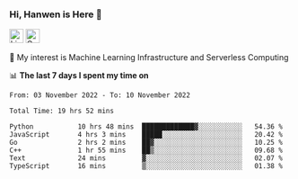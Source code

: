 ### Hi, Hanwen is Here 👋
<p>
	<a href="https://www.linkedin.com/in/liu-hanwen/"><img src="https://img.shields.io/badge/@hanwen-0A66C2?style=flat&logo=LinkedIn&logoColor=white" alt="Linkedin"  height="25px"/></a> 
	<a href="https://scholar.google.com/citations?user=HDF0su0AAAAJ"><img src="https://img.shields.io/badge/scholar-4385FE.svg?&style=plastic&logo=google-scholar&logoColor=white" alt="Google Scholar" height="25px"> </a>
</p>
🌱 My interest is Machine Learning Infrastructure and Serverless Computing

📊 **The last 7 days I spent my time on** 
<!--START_SECTION:waka-->

```text
From: 03 November 2022 - To: 10 November 2022

Total Time: 19 hrs 52 mins

Python           10 hrs 48 mins  █████████████▓░░░░░░░░░░░   54.36 %
JavaScript       4 hrs 3 mins    █████░░░░░░░░░░░░░░░░░░░░   20.42 %
Go               2 hrs 2 mins    ██▓░░░░░░░░░░░░░░░░░░░░░░   10.25 %
C++              1 hr 55 mins    ██▒░░░░░░░░░░░░░░░░░░░░░░   09.68 %
Text             24 mins         ▓░░░░░░░░░░░░░░░░░░░░░░░░   02.07 %
TypeScript       16 mins         ▒░░░░░░░░░░░░░░░░░░░░░░░░   01.38 %
```

<!--END_SECTION:waka-->


<!--
**david990917/david990917** is a ✨ _special_ ✨ repository because its `README.md` (this file) appears on your GitHub profile.

Here are some ideas to get you started:

- 🔭 I’m currently working on ...
- 🌱 I’m currently learning ...
- 👯 I’m looking to collaborate on ...
- 🤔 I’m looking for help with ...
- 💬 Ask me about ...
- 📫 How to reach me: ...
- 😄 Pronouns: ...
- ⚡ Fun fact: ...
-->
